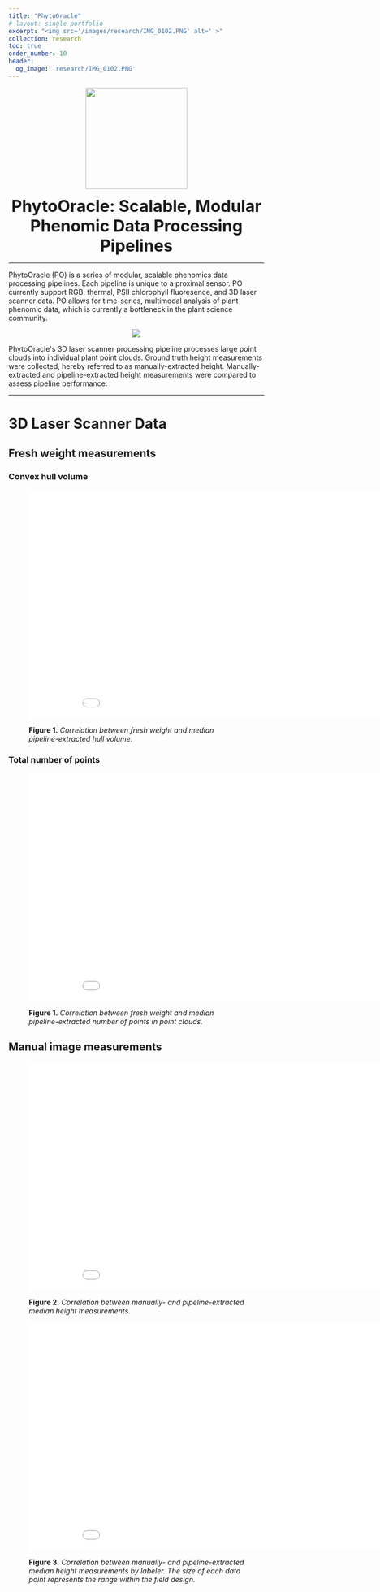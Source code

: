 ```yaml
---
title: "PhytoOracle"
# layout: single-portfolio
excerpt: "<img src='/images/research/IMG_0102.PNG' alt=''>"
collection: research
toc: true
order_number: 10
header:
  og_image: 'research/IMG_0102.PNG'
---
```


<p align="center"><img src="https://github.com/emmanuelgonz/emmanuelgonz.github.io/raw/master/images/research/IMG_0102.PNG" height='200' width='200'></p>

<p align="center"><font size="+3"><b>PhytoOracle: Scalable, Modular Phenomic Data Processing Pipelines</b></font></p>

---

PhytoOracle (PO) is a series of modular, scalable phenomics data processing pipelines. Each pipeline is unique to a proximal sensor. PO currently support RGB, thermal, PSII chlorophyll fluoresence, and 3D laser scanner data. PO allows for time-series, multimodal analysis of plant phenomic data, which is currently a bottleneck in the plant science community. 

<p align="center"><img src="https://github.com/emmanuelgonz/emmanuelgonz.github.io/raw/master/images/lettuce_data_examples.png"></p>

PhytoOracle's 3D laser scanner processing pipeline processes large point clouds into individual plant point clouds. Ground truth height measurements were collected, hereby referred to as manually-extracted height. Manually-extracted and pipeline-extracted height measurements were compared to assess pipeline performance:

---

# 3D Laser Scanner Data

## Fresh weight measurements

### Convex hull volume

<figure>
<p align="left"><iframe width="900" height="450" frameborder="0" scrolling="no" src="//plotly.com/~emmanuelg1/112.embed?showlink=false"></iframe></p>
<figcaption align = "left"> <b>Figure 1.</b><i> Correlation between fresh weight and median pipeline-extracted hull volume.</i>
</figcaption>
</figure>

### Total number of points

<figure>
<p align="left"><iframe width="900" height="450" frameborder="0" scrolling="no" src="//plotly.com/~emmanuelg1/109.embed?showlink=false"></iframe></p>
<figcaption align = "left"> <b>Figure 1.</b><i> Correlation between fresh weight and median pipeline-extracted number of points in point clouds.</i>
</figcaption>
</figure>

## Manual image measurements 

<figure>
<p align="left"><iframe width="900" height="450" frameborder="0" scrolling="no" src="//plotly.com/~emmanuelg1/83.embed?showlink=false"></iframe></p>
<figcaption align = "left"> <b>Figure 2.</b><i> Correlation between manually- and pipeline-extracted median height measurements.</i>
</figcaption>
</figure>

<figure>
<p align="left"><iframe width="900" height="450" frameborder="0" scrolling="no" src="//plotly.com/~emmanuelg1/85.embed?showlink=false"></iframe></p>
<figcaption align = "left"><b>Figure 3.</b><i> Correlation between manually- and pipeline-extracted median height measurements by labeler. The size of each data point represents the range within the field design.</i>
</figcaption>
</figure>